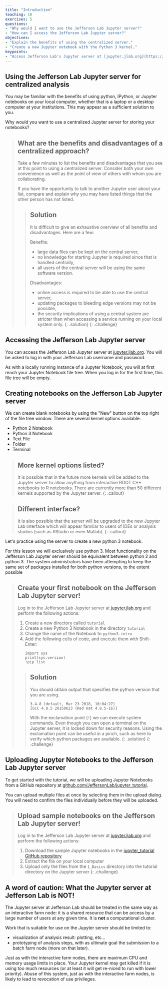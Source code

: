 ```yaml
---
title: "Introduction"
teaching: 10
exercises: 5
questions:
- "Why would I want to use the Jefferson Lab Jupyter server?"
- "How can I access the Jefferson Lab Jupyter server?"
objectives:
- "Explain the benefits of using the centralized server."
- "Create a new Jupyter notebook with the Python 3 kernel."
keypoints:
- "Access Jefferson Lab's Jupyter server at [jupyter.jlab.org](https://jupyter.jlab.org)."
---
```


## Using the Jefferson Lab Jupyter server for centralized analysis

You may be familiar with the benefits of using python, IPython, or Jupyter
notebooks on your local computer, whether that is a laptop or a desktop computer
at your institutions. This may appear as a sufficient solution to you.

Why would you want to use a centralized Jupyter server for storing your
notebooks?

> ## What are the benefits and disadvantages of a centralized approach?
>
> Take a few minutes to list the benefits and disadvantages that you see at this
> point to using a centralized server. Consider both your own convenience
> as well as the point of view of others with whom you are collaborating.
>
> If you have the opportunity to talk to another Jupyter user about your list,
> compare and explain why you may have listed things that the other person has
> not listed.
>
> > ## Solution
> >
> > It is difficult to give an exhaustive overview of all benefits and
> > disadvantages. Here are a few:
> >
> > Benefits:
> > - large data files can be kept on the central server,
> > - no knowledge for starting Jupyter is required since that is handled centrally,
> > - all users of the central server will be using the same software version.
> >
> > Disadvantages:
> > - online access is required to be able to use the central server,
> > - updating packages to bleeding edge versions may not be possible,
> > - the security implications of using a central system are stricter than
> >   when accessing a service running on your local system only.
> {: .solution}
{: .challenge}

## Accessing the Jefferson Lab Jupyter server

You can access the Jefferson Lab Jupyter server at [jupyter.jlab.org](https://jupyter.jlab.org).
You will be asked to log in with your Jefferson Lab username and password.

As with a locally running instance of a Jupyter Notebook, you will at first
reach your Jupyter Notebook file tree. When you log in for the first time, this
file tree will be empty.

## Creating notebooks on the Jefferson Lab Jupyter server

We can create blank notebooks by using the "New" button on the top right of the
file tree window. There are several kernel options available:
- Python 2 Notebook
- Python 3 Notebook
- Text File
- Folder
- Terminal

> ## More kernel options listed?
>
> It is possible that in the future more kernels will be added to the Jupyter server
> to allow anything from interactive ROOT C++ notebooks to R notebooks. There are
> currently more than 50 different kernels supported by the Jupyter server.
{: .callout}

> ## Different interface?
>
> It is also possible that the server will be upgraded to the new Jupyter Lab
> interface which will appear familiar to users of IDEs or analysis studios
> (such as RStudio or even Matlab).
{: .callout}

Let's practice using the server to create a new python 3 notebook.

For this lesson we will exclusively use python 3. Most functionality on the
Jefferson Lab Jupyter server should be equivalent between python 2 and python 3.
The system administrators have been attempting to keep the same set of packages
installed for both python versions, to the extent possible

> ## Create your first notebook on the Jefferson Lab Jupyter server!
>
> Log in to the Jefferson Lab Jupyter server at [jupyter.jlab.org](https://jupyter.jlab.org)
> and perform the following actions:
>
> 1. Create a new directory called `tutorial`
> 2. Create a new Python 3 Notebook in the directory `tutorial`
> 3. Change the name of the Notebook to `python3-intro`
> 4. Add the following cells of code, and execute them with Shift-Enter:
>    ~~~
>    import sys
>    print(sys.version)
>    !pip list
>    ~~~
>
> > ## Solution
> >
> > You should obtain output that specifies the python version that you are using.
> > ~~~
> > 3.4.8 (default, Mar 23 2018, 10:04:27)
> > [GCC 4.8.5 20150623 (Red Hat 4.8.5-16)]
> > ~~~
> >
> > With the exclamation point (`!`) we can execute system commands. Even though
> > you can open a terminal on the Jupyter server, it is locked down for security
> > reasons. Using the exclamation point can be useful in a pinch, such as here
> > to verify which python packages are available.
> {: .solution}
{: .challenge}

## Uploading Jupyter Notebooks to the Jefferson Lab Jupyter server

To get started with the tutorial, we will be uploading Jupyter Notebooks from
a GitHub repository at [github.com/JeffersonLab/jupyter_tutorial](https://github.com/JeffersonLab/jupyter_tutorial/).

You can upload multiple files at once by selecting them in the upload dialog.
You will need to confirm the files individually before they will be uploaded.

> ## Upload sample notebooks on the Jefferson Lab Jupyter server!
>
> Log in to the Jefferson Lab Jupyter server at [jupyter.jlab.org](https://jupyter.jlab.org)
> and perform the following actions:
>
> 1. Download the sample Jupyter notebooks in the
>    [jupyter_tutorial GitHub repository](https://github.com/JeffersonLab/jupyter_tutorial/archive/master.zip)
> 2. Extract the file on your local computer
> 3. Upload only the files from the `1_Basics` directory into the tutorial
>    directory on the Jupyter server
{: .challenge}

## A word of caution: What the Jupyter server at Jefferson Lab  is NOT!

The Jupyter server at Jefferson Lab should be treated in the same way as an
interactive farm node: it is a shared resource that can be access by a large
number of users at any given time. It is **not** a computational cluster.

Work that is suitable for use on the Jupyter server should be limited to:
- visualization of analysis result: plotting, etc...
- prototyping of analysis steps, with as ultimate goal the submission to a
  batch farm node (more on that later).

Just as with the interactive farm nodes, there are maximum CPU and memory usage
limits in place. Your Jupyter kernel may get killed if it is using too much
resources (or at least it will get re-niced to run with lower priority). Abuse
of this system, just as with the interactive farm nodes, is likely to lead to
revocation of use privileges.

